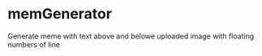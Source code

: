 # memGenerator
Generate meme with text above and belowe uploaded image with floating numbers of line
